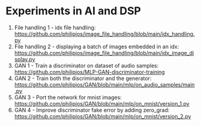 # Experiments in AI and DSP
1. File handling 1 - idx file handling: https://github.com/philipjos/image_file_handling/blob/main/idx_handling.py
2. File handling 2 - displaying a batch of images embedded in an idx: https://github.com/philipjos/image_file_handling/blob/main/idx_image_display.py
3. GAN 1 - Train a discriminator on dataset of audio samples: https://github.com/philipjos/MLP-GAN-discriminator-training
4. GAN 2 - Train both the discriminator and the generator: https://github.com/philipjos/GAN/blob/main/mlp/on_audio_samples/main.py
5. GAN 3 - Port the network for mnist images: https://github.com/philipjos/GAN/blob/main/mlp/on_mnist/version_1.py
6. GAN 4 - Improve discriminator fake error by adding zero_grad: https://github.com/philipjos/GAN/blob/main/mlp/on_mnist/version_2.py
